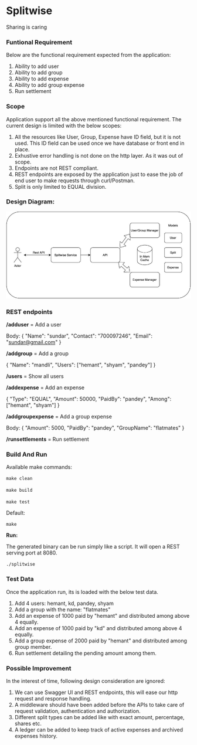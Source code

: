 # Splitwise
Sharing is caring

### Funtional Requirement
Below are the functional requirement expected from the application:
1) Ability to add user
2) Ability to add group
3) Ability to add expense
4) Ability to add group expense
5) Run settlement
### Scope
Application support all the above mentioned functional requirement. The current design is limited with the below scopes:
1) All the resources like User, Group, Expense have ID field, but it is not used. This ID field can be used once we have database or front end in place.
2) Exhustive error handling is not done on the http layer. As it was out of scope.
3) Endpoints are not REST compliant.
4) REST endpoints are exposed by the application just to ease the job of end user to make requests through curl/Postman.
5) Split is only limited to EQUAL division.

### Design Diagram:
![Alt text](./documentation/splitwise.jpg?raw=true "Title")

### REST endpoints
**/adduser**  = Add a user

Body: {
"Name": "sundar",
"Contact": "700097246",
"Email": "sundar@gmail.com"
}

**/addgroup** = Add a group

{
"Name": "mandli",
"Users": ["hemant", "shyam", "pandey"]
}

**/users** = Show all users

**/addexpense** = Add an expense

{
"Type": "EQUAL",
"Amount": 50000,
"PaidBy": "pandey",
"Among": ["hemant", "shyam"]
}

**/addgroupexpense** = Add a group expense

Body: {
"Amount": 5000,
"PaidBy": "pandey",
"GroupName": "flatmates"
}

**/runsettlements** = Run settlement


### Build And Run
Available make commands:

    make clean

    make build

    make test

Default:

    make
**Run:**

The generated binary can be run simply like a script. It will open a REST serving port at 8080.

    ./splitwise
### Test Data
Once the application run, its is loaded with the below test data.
1) Add 4 users: hemant, kd, pandey, shyam
2) Add a group with the name: "flatmates"
3) Add an expense of 1000 paid by "hemant" and distributed among above 4 equally.
4) Add an expense of 1000 paid by "kd" and distributed among above 4 equally.
5) Add a group expense of 2000 paid by "hemant" and distributed among group member.
5) Run settlement detailing the pending amount among them.

### Possible Improvement
In the interest of time, following design consideration are ignored:
1) We can use Swagger UI and REST endpoints, this will ease our http request and response handling.
2) A middleware should have been added before the APIs to take care of request validation, authentication and authorization.
3) Different split types can be added like with exact amount, percentage, shares etc.
4) A ledger can be added to keep track of active expenses and archived expenses history.






